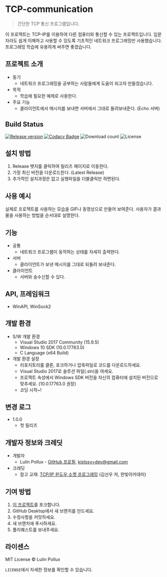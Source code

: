 # TCP-communication

> 간단한 TCP 통신 프로그램입니다.

이 프로젝트는 TCP-IP를 이용하여 다른 컴퓨터와 통신할 수 있는 프로젝트입니다. 입문자라도 쉽게 이해하고 사용할 수 있도록 기초적인 네트워크 프로그래밍만 사용했습니다. 프로그래밍 학습에 유용하게 써주면 좋겠습니다.

## 프로젝트 소개

- 동기
  - 네트워크 프로그래밍을 공부하는 사람들에게 도움이 되고자 만들었습니다.
- 목적
  - 학습에 필요한 예제로 사용한다.
- 주요 기능
  - 클라이언트에서 메시지를 보내면 서버에서 그대로 돌려보내준다. (Echo 서버)

## Build Status

[![Release version](https://img.shields.io/github/release/Lulin-Pollux/TCP-communication.svg?style=popout-square)](https://github.com/Lulin-Pollux/TCP-communication/releases/latest) [![Codacy Badge](https://api.codacy.com/project/badge/Grade/6cb3551acf2444d4a638f4c5132dff61)](https://www.codacy.com/app/Lulin-Pollux/TCP-communication?utm_source=github.com&amp;utm_medium=referral&amp;utm_content=Lulin-Pollux/TCP-communication&amp;utm_campaign=Badge_Grade) ![Download count](https://img.shields.io/github/downloads/Lulin-Pollux/TCP-communication/total.svg?style=popout-square) ![License](https://img.shields.io/github/license/Lulin-Pollux/TCP-communication.svg?style=popout-square) 

## 설치 방법

1. Release 뱃지를 클릭하여 릴리즈 페이지로 이동한다.
2. 가장 최신 버전을 다운로드한다. (Latest Release)
3. 추가적인 설치과정은 없고 실행파일을 더블클릭만 하면된다.

## 사용 예시

실제로 프로젝트를 사용하는 모습을 GIF나 동영상으로 만들어 보여준다. 사용자가 결과물을 사용하는 방법을 순서대로 설명한다.

## 기능

- 공통
  - 네트워크 프로그램이 동작하는 상태를 자세히 출력한다.
- 서버
  - 클라이언트가 보낸 메시지를 그대로 되돌려 보내준다.
- 클라이언트
  - 서버와 송수신할 수 있다.

## API, 프레임워크

- WinAPI, WinSock2


## 개발 환경

- S/W 개발 환경
  - Visual Studio 2017 Community (15.9.5)
  - Windows 10 SDK (10.0.17763.0)
  - C Language (x64 Build)
- 개발 환경 설정
  - 리포지토리를 클론, 포크하거나 압축파일로 코드를 다운로드하세요.
  - Visual Studio 2017로 솔루션 파일(.sln)을 여세요.
  - 프로젝트 속성에서 Windows SDK 버전을 자신의 컴퓨터에 설치된 버전으로 맞추세요. (10.0.17763.0 권장)
  - 코딩 시작~!

## 변경 로그

- 1.0.0
  - 첫 릴리즈

## 개발자 정보와 크레딧

- 개발자
  - Lulin Pollux - [GitHub 프로필](https://github.com/Lulin-Pollux), [kistssy+dev@gmail.com](mailto:kistssy+dev@gmail.com)
- 크레딧
  - 참고 교재: [TCP/IP 윈도우 소켓 프로그래밍](http://book.interpark.com/product/BookDisplay.do?_method=detail&sc.shopNo=0000400000&sc.prdNo=212916162&sc.saNo=003002001&bid1=search&bid2=product&bid3=title&bid4=001) (김선우 저, 한빛아카데미)

## 기여 방법

1. [이 프로젝트](https://github.com/Lulin-Pollux/TCP-communication)를 포크합니다.
2. GitHub Desktop에서 새 브랜치를 만드세요.
3. 수정사항을 커밋하세요.
4. 새 브랜치에 푸시하세요.
5. 풀리퀘스트를 보내주세요.

## 라이센스

MIT License © Lulin Pollux

`LICENSE`에서 자세한 정보를 확인할 수 있습니다.